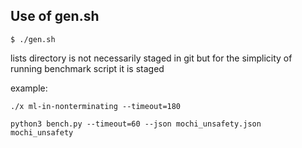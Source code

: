 ## Use of gen.sh

```
$ ./gen.sh
```

lists directory is not necessarily staged in git but for the simplicity of
running benchmark script it is staged


example:

```
./x ml-in-nonterminating --timeout=180 
```

```
python3 bench.py --timeout=60 --json mochi_unsafety.json mochi_unsafety
```
